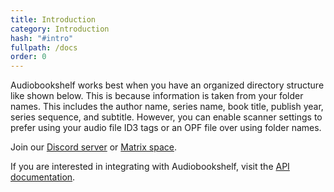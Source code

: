 ```yaml
---
title: Introduction
category: Introduction
hash: "#intro"
fullpath: /docs
order: 0
---
```


Audiobookshelf works best when you have an organized directory structure like shown below. This is because information is taken from your folder names. This includes the author name, series name, book title, publish year, series sequence, and subtitle. However, you can enable scanner settings to prefer using your audio file ID3 tags or an OPF file over using folder names.

Join our [Discord server](https://discord.gg/pJsjuNCKRq) or [Matrix space](https://matrix.to/#/#audiobookshelf:matrix.org).

If you are interested in integrating with Audiobookshelf, visit the [API documentation](https://api.audiobookshelf.org/).
